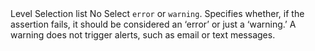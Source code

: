 <tr>
    <td> Level </td>
    <td> Selection list </td>
    <td> No </td>
    <td> Select <code>error</code> or <code>warning</code>. Specifies whether, if the assertion fails, it should be considered an ‘error’ or just a ‘warning.’ A warning does not trigger alerts, such as email or text messages. </td>
</tr>
